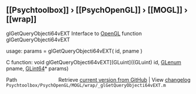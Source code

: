 ## [[Psychtoolbox]] &#8250; [[PsychOpenGL]] &#8250; [[MOGL]] &#8250; [[wrap]]

glGetQueryObjecti64vEXT  Interface to [OpenGL](OpenGL) function glGetQueryObjecti64vEXT  
  
usage:  params = glGetQueryObjecti64vEXT( id, pname )  
  
C function:  void glGetQueryObjecti64vEXT[(GLuint]((GLuint) id, [GLenum](GLenum) pname, [GLint64](GLint64)\* params)  




<div class="code_header" style="text-align:right;">
  <span style="float:left;">Path&nbsp;&nbsp;</span> <span class="counter">Retrieve <a href=
  "https://raw.github.com/Psychtoolbox-3/Psychtoolbox-3/beta/Psychtoolbox/PsychOpenGL/MOGL/wrap/_glGetQueryObjecti64vEXT.m">current version from GitHub</a> | View <a href=
  "https://github.com/Psychtoolbox-3/Psychtoolbox-3/commits/beta/Psychtoolbox/PsychOpenGL/MOGL/wrap/_glGetQueryObjecti64vEXT.m">changelog</a></span>
</div>
<div class="code">
  <code>Psychtoolbox/PsychOpenGL/MOGL/wrap/_glGetQueryObjecti64vEXT.m</code>
</div>

